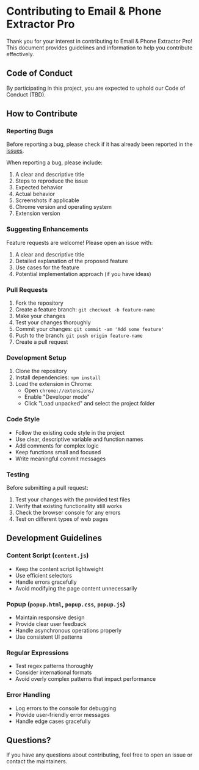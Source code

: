 # Contributing to Email & Phone Extractor Pro

Thank you for your interest in contributing to Email & Phone Extractor Pro! This document provides guidelines and information to help you contribute effectively.

## Code of Conduct

By participating in this project, you are expected to uphold our Code of Conduct (TBD).

## How to Contribute

### Reporting Bugs

Before reporting a bug, please check if it has already been reported in the [issues](https://github.com/yourusername/email-phone-extractor-extension/issues).

When reporting a bug, please include:

1. A clear and descriptive title
2. Steps to reproduce the issue
3. Expected behavior
4. Actual behavior
5. Screenshots if applicable
6. Chrome version and operating system
7. Extension version

### Suggesting Enhancements

Feature requests are welcome! Please open an issue with:

1. A clear and descriptive title
2. Detailed explanation of the proposed feature
3. Use cases for the feature
4. Potential implementation approach (if you have ideas)

### Pull Requests

1. Fork the repository
2. Create a feature branch: `git checkout -b feature-name`
3. Make your changes
4. Test your changes thoroughly
5. Commit your changes: `git commit -am 'Add some feature'`
6. Push to the branch: `git push origin feature-name`
7. Create a pull request

### Development Setup

1. Clone the repository
2. Install dependencies: `npm install`
3. Load the extension in Chrome:
   - Open `chrome://extensions/`
   - Enable "Developer mode"
   - Click "Load unpacked" and select the project folder

### Code Style

- Follow the existing code style in the project
- Use clear, descriptive variable and function names
- Add comments for complex logic
- Keep functions small and focused
- Write meaningful commit messages

### Testing

Before submitting a pull request:

1. Test your changes with the provided test files
2. Verify that existing functionality still works
3. Check the browser console for any errors
4. Test on different types of web pages

## Development Guidelines

### Content Script (`content.js`)

- Keep the content script lightweight
- Use efficient selectors
- Handle errors gracefully
- Avoid modifying the page content unnecessarily

### Popup (`popup.html`, `popup.css`, `popup.js`)

- Maintain responsive design
- Provide clear user feedback
- Handle asynchronous operations properly
- Use consistent UI patterns

### Regular Expressions

- Test regex patterns thoroughly
- Consider international formats
- Avoid overly complex patterns that impact performance

### Error Handling

- Log errors to the console for debugging
- Provide user-friendly error messages
- Handle edge cases gracefully

## Questions?

If you have any questions about contributing, feel free to open an issue or contact the maintainers.